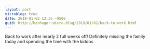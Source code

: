 ```yaml
---
layout: post
microblog: true
date: 2018-01-02 12:36 -0500
guid: http://benhager.micro.blog/2018/01/02/back-to-work.html
---
```

Back to work after nearly 2 full weeks off! Definitely missing the family today and spending the time with the kiddos. 
